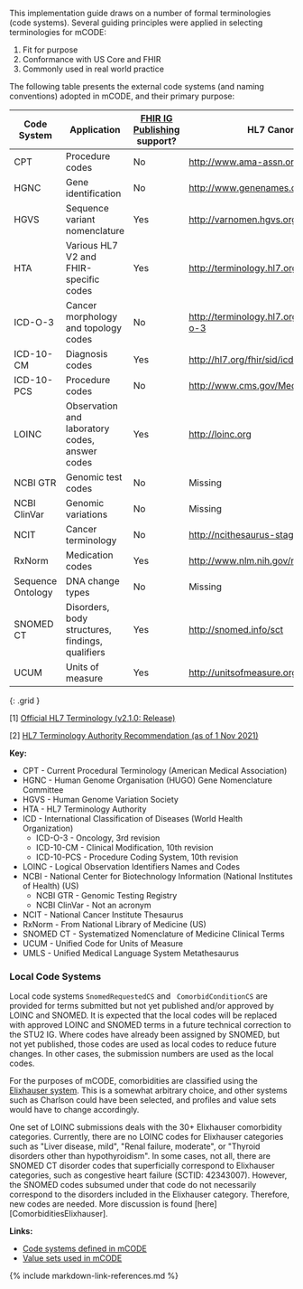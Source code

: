 This implementation guide draws on a number of formal terminologies (code systems). Several guiding principles were applied in selecting terminologies for mCODE:

1. Fit for purpose
2. Conformance with US Core and FHIR
3. Commonly used in real world practice

The following table presents the external code systems (and naming conventions) adopted in mCODE, and their primary purpose:

| Code System | Application | [FHIR IG Publishing](https://confluence.hl7.org/display/FHIR/IG+Publisher+Documentation) support? | HL7 Canonical [1] | Proposed HTA, if different [2] |
|--------------|-------------|------------------|------------------|----------------------|
| CPT | Procedure codes | No | <http://www.ama-assn.org/go/cpt> |  |
| HGNC | Gene identification | No | <http://www.genenames.org>  |  |
| HGVS | Sequence variant nomenclature | Yes | <http://varnomen.hgvs.org> | OID: 2.16.840.1.113883.6.282 |
| HTA  | Various HL7 V2 and FHIR-specific codes | Yes | <http://terminology.hl7.org> |  |
| ICD-O-3 | Cancer morphology and topology codes | No | <http://terminology.hl7.org/CodeSystem/icd-o-3> |  |
| ICD-10-CM | Diagnosis codes | Yes | <http://hl7.org/fhir/sid/icd-10-cm> |  |
| ICD-10-PCS | Procedure codes | No | <http://www.cms.gov/Medicare/Coding/ICD10> |  |
| LOINC | Observation and laboratory codes, answer codes | Yes | <http://loinc.org> |  |
| NCBI GTR | Genomic test codes | No | Missing | <https://www.ncbi.nlm.nih.gov/gtr/> |
| NCBI ClinVar | Genomic variations | No | Missing | Missing |
| NCIT | Cancer terminology | No | http://ncithesaurus-stage.nci.nih.gov | http://ncicb.nci.nih.gov/xml/owl/EVS/Thesaurus.owl |
| RxNorm | Medication codes | Yes | <http://www.nlm.nih.gov/research/umls/rxnorm> |  |
| Sequence Ontology | DNA change types | No | Missing | <http://www.sequenceontology.org/> |
| SNOMED CT | Disorders, body structures, findings, qualifiers | Yes | <http://snomed.info/sct> |  |
| UCUM | Units of measure | Yes | <http://unitsofmeasure.org> |  |
{: .grid }

[1] [Official HL7 Terminology (v2.1.0: Release)](https://terminology.hl7.org/codesystems.html)

[2] [HL7 Terminology Authority Recommendation (as of 1 Nov 2021)](https://confluence.hl7.org/display/TA/External+Terminologies+-+Information)

**Key:**

* CPT - Current Procedural Terminology (American Medical Association)
* HGNC - Human Genome Organisation (HUGO) Gene Nomenclature Committee
* HGVS - Human Genome Variation Society
* HTA - HL7 Terminology Authority
* ICD - International Classification of Diseases (World Health Organization)
  * ICD-O-3 - Oncology, 3rd revision
  * ICD-10-CM - Clinical Modification, 10th revision
  * ICD-10-PCS - Procedure Coding System, 10th revision
* LOINC - Logical Observation Identifiers Names and Codes
* NCBI - National Center for Biotechnology Information (National Institutes of Health) (US)
  * NCBI GTR - Genomic Testing Registry
  * NCBI ClinVar - Not an acronym
* NCIT - National Cancer Institute Thesaurus
* RxNorm - From National Library of Medicine (US)
* SNOMED CT - Systematized Nomenclature of Medicine Clinical Terms
* UCUM - Unified Code for Units of Measure
* UMLS - Unified Medical Language System Metathesaurus

### Local Code Systems

Local code systems `SnomedRequestedCS` and ` ComorbidConditionCS` are provided for terms submitted but not yet published and/or approved by LOINC and SNOMED. It is expected that the local codes will be replaced with approved LOINC and SNOMED terms in a future technical correction to the STU2 IG. Where codes have already been assigned by SNOMED, but not yet published, those codes are used as local codes to reduce future changes. In other cases, the submission numbers are used as the local codes.

For the purposes of mCODE, comorbidities are classified using the [Elixhauser system](https://www.hcup-us.ahrq.gov/toolssoftware/comorbidityicd10/comorbidity_icd10.jsp). This is a somewhat arbitrary choice, and other systems such as Charlson could have been selected, and profiles and value sets would have to change accordingly.

One set of LOINC submissions deals with the 30+ Elixhauser comorbidity categories. Currently, there are no LOINC codes for Elixhauser categories such as "Liver disease, mild", "Renal failure, moderate", or "Thyroid disorders other than hypothyroidism". In some cases, not all, there are SNOMED CT disorder codes that superficially correspond to Elixhauser categories, such as congestive heart failure (SCTID: 42343007). However, the SNOMED codes subsumed under that code do not necessarily correspond to the disorders included in the Elixhauser category. Therefore, new codes are needed. More discussion is found [here][ComorbiditiesElixhauser].

**Links:**

* [Code systems defined in mCODE](codesystems.html)
* [Value sets used in mCODE](valuesets.html)

{% include markdown-link-references.md %}
